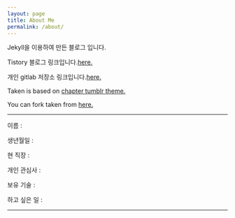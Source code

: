 ```yaml
---
layout: page
title: About Me
permalink: /about/
---
```


Jekyll을 이용하여 만든 블로그 입니다.

Tistory 블로그 링크입니다.[here.](http://realx1017.tistory.com)

개인 gitlab 저장소 링크입니다.[here.](http://175.207.12.188:7080/)

Taken is based on [chapter tumblr theme.](http://theme-chapter.tumblr.com/)

You can fork taken from [here.](https://github.com/vfalanis/taken)

---
이름 : 

생년월일 : 

현 직장 : 

개인 관심사 :

보유 기술 : 

하고 싶은 일 : 


---

